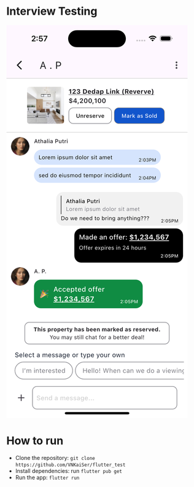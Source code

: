 # Interview Testing

![alt text](./assets/images/image-1.png)

# How to run

- Clone the repository: `git clone https://github.com/VNKaiSer/flutter_test`
- Install dependencies: run `flutter pub get`
- Run the app: `flutter run`

